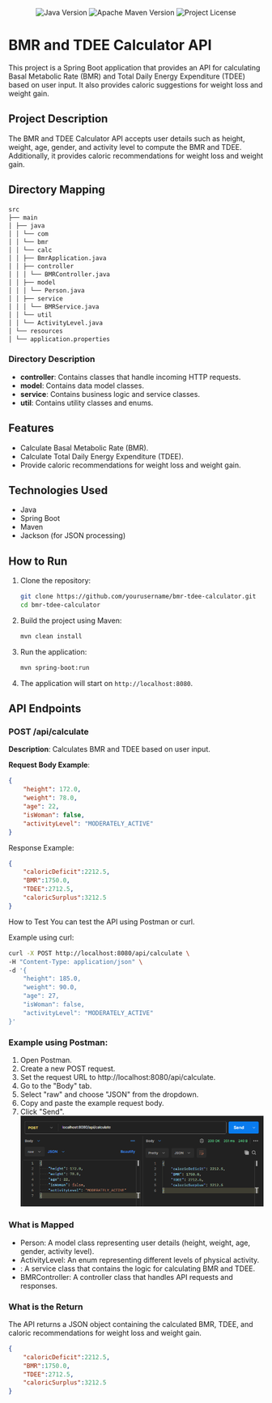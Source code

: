 <p align="center">
   <img src="https://img.shields.io/badge/Java-17.0.12-blue" alt="Java Version"/>
   <img src="https://img.shields.io/badge/Apache%20Maven-3.9.8-blue" alt="Apache Maven Version"/>
   <img src="https://img.shields.io/badge/license-MIT-green" alt="Project License"/>
</p>

# BMR and TDEE Calculator API

This project is a Spring Boot application that provides an API for calculating Basal Metabolic Rate (BMR) and Total Daily Energy Expenditure (TDEE) based on user input. It also provides caloric suggestions for weight loss and weight gain.

## Project Description

The BMR and TDEE Calculator API accepts user details such as height, weight, age, gender, and activity level to compute the BMR and TDEE. Additionally, it provides caloric recommendations for weight loss and weight gain.

## Directory Mapping
    src
    ├── main
    │ ├── java
    │ │ └── com
    │ │ └── bmr
    │ │ └── calc
    │ │ ├── BmrApplication.java
    │ │ ├── controller
    │ │ │ └── BMRController.java
    │ │ ├── model
    │ │ │ └── Person.java
    │ │ ├── service
    │ │ │ └── BMRService.java
    │ │ └── util
    │ │ └── ActivityLevel.java
    │ └── resources
    │ └── application.properties

### Directory Description

- **controller**: Contains classes that handle incoming HTTP requests.
- **model**: Contains data model classes.
- **service**: Contains business logic and service classes.
- **util**: Contains utility classes and enums.

## Features

- Calculate Basal Metabolic Rate (BMR).
- Calculate Total Daily Energy Expenditure (TDEE).
- Provide caloric recommendations for weight loss and weight gain.

## Technologies Used

- Java
- Spring Boot
- Maven
- Jackson (for JSON processing)

## How to Run

1. Clone the repository:
    ```bash
    git clone https://github.com/yourusername/bmr-tdee-calculator.git
    cd bmr-tdee-calculator
    ```

2. Build the project using Maven:
    ```bash
    mvn clean install
    ```

3. Run the application:
    ```bash
    mvn spring-boot:run
    ```

4. The application will start on `http://localhost:8080`.

## API Endpoints

### POST /api/calculate

**Description**: Calculates BMR and TDEE based on user input.

**Request Body Example**:
```json
{
    "height": 172.0,
    "weight": 78.0,
    "age": 22,
    "isWoman": false,
    "activityLevel": "MODERATELY_ACTIVE"
}
```

Response Example:
```json
{
    "caloricDeficit":2212.5,
    "BMR":1750.0,
    "TDEE":2712.5,
    "caloricSurplus":3212.5
}
```

How to Test
You can test the API using Postman or curl.

Example using curl:
```bash
curl -X POST http://localhost:8080/api/calculate \
-H "Content-Type: application/json" \
-d '{
    "height": 185.0,
    "weight": 90.0,
    "age": 27,
    "isWoman": false,
    "activityLevel": "MODERATELY_ACTIVE"
}'
```

### Example using Postman:
   1. Open Postman.
   2. Create a new POST request.
   3. Set the request URL to http://localhost:8080/api/calculate.
   4. Go to the "Body" tab.
   5. Select "raw" and choose "JSON" from the dropdown.
   6. Copy and paste the example request body.
   7. Click "Send".
   ![alt text](docs/img/postmanExample.png)
   
### What is Mapped
- Person: A model class representing user details (height, weight, age, gender, activity level).
- ActivityLevel: An enum representing different levels of physical activity.
- : A service class that contains the logic for calculating BMR and TDEE.
- BMRController: A controller class that handles API requests and responses.
### What is the Return
The API returns a JSON object containing the calculated BMR, TDEE, and caloric recommendations for weight loss and weight gain.
```json
{
    "caloricDeficit":2212.5,
    "BMR":1750.0,
    "TDEE":2712.5,
    "caloricSurplus":3212.5
}
```